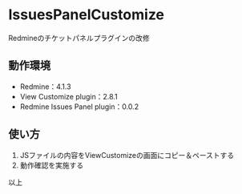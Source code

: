 # IssuesPanelCustomize
Redmineのチケットパネルプラグインの改修

## 動作環境
- Redmine：4.1.3
- View Customize plugin：2.8.1
- Redmine Issues Panel plugin：0.0.2


## 使い方
1. JSファイルの内容をViewCustomizeの画面にコピー＆ペーストする
2. 動作確認を実施する

以上
